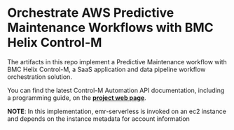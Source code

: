 # Orchestrate AWS Predictive Maintenance Workflows with BMC Helix Control-M
The artifacts in this repo implement a Predictive Maintenance workflow with BMC Helix Control-M, a SaaS application and data pipeline workflow orchestration solution.

You can find the latest Control-M Automation API documentation, including a programming guide, on the [**project web page**](https://docs.bmc.com/docs/display/public/workloadautomation/Control-M+Automation+API+-+Getting+Started+Guide).

**NOTE**: In this implementation, emr-serverless is invoked on an ec2 instance and depends on the instance metadata for account information
